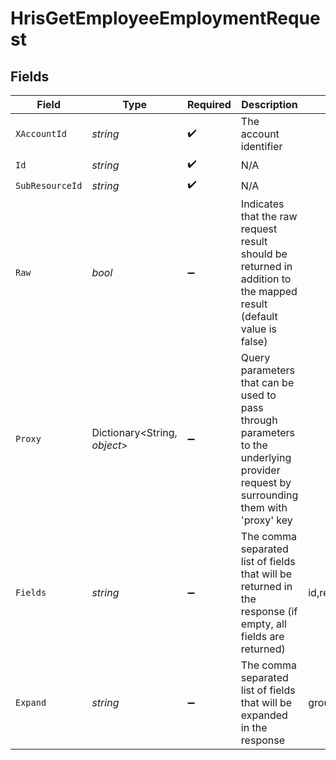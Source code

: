 # HrisGetEmployeeEmploymentRequest


## Fields

| Field                                                                                                                                                                                                                                                                                                                                                | Type                                                                                                                                                                                                                                                                                                                                                 | Required                                                                                                                                                                                                                                                                                                                                             | Description                                                                                                                                                                                                                                                                                                                                          | Example                                                                                                                                                                                                                                                                                                                                              |
| ---------------------------------------------------------------------------------------------------------------------------------------------------------------------------------------------------------------------------------------------------------------------------------------------------------------------------------------------------- | ---------------------------------------------------------------------------------------------------------------------------------------------------------------------------------------------------------------------------------------------------------------------------------------------------------------------------------------------------- | ---------------------------------------------------------------------------------------------------------------------------------------------------------------------------------------------------------------------------------------------------------------------------------------------------------------------------------------------------- | ---------------------------------------------------------------------------------------------------------------------------------------------------------------------------------------------------------------------------------------------------------------------------------------------------------------------------------------------------- | ---------------------------------------------------------------------------------------------------------------------------------------------------------------------------------------------------------------------------------------------------------------------------------------------------------------------------------------------------- |
| `XAccountId`                                                                                                                                                                                                                                                                                                                                         | *string*                                                                                                                                                                                                                                                                                                                                             | :heavy_check_mark:                                                                                                                                                                                                                                                                                                                                   | The account identifier                                                                                                                                                                                                                                                                                                                               |                                                                                                                                                                                                                                                                                                                                                      |
| `Id`                                                                                                                                                                                                                                                                                                                                                 | *string*                                                                                                                                                                                                                                                                                                                                             | :heavy_check_mark:                                                                                                                                                                                                                                                                                                                                   | N/A                                                                                                                                                                                                                                                                                                                                                  |                                                                                                                                                                                                                                                                                                                                                      |
| `SubResourceId`                                                                                                                                                                                                                                                                                                                                      | *string*                                                                                                                                                                                                                                                                                                                                             | :heavy_check_mark:                                                                                                                                                                                                                                                                                                                                   | N/A                                                                                                                                                                                                                                                                                                                                                  |                                                                                                                                                                                                                                                                                                                                                      |
| `Raw`                                                                                                                                                                                                                                                                                                                                                | *bool*                                                                                                                                                                                                                                                                                                                                               | :heavy_minus_sign:                                                                                                                                                                                                                                                                                                                                   | Indicates that the raw request result should be returned in addition to the mapped result (default value is false)                                                                                                                                                                                                                                   |                                                                                                                                                                                                                                                                                                                                                      |
| `Proxy`                                                                                                                                                                                                                                                                                                                                              | Dictionary<String, *object*>                                                                                                                                                                                                                                                                                                                         | :heavy_minus_sign:                                                                                                                                                                                                                                                                                                                                   | Query parameters that can be used to pass through parameters to the underlying provider request by surrounding them with 'proxy' key                                                                                                                                                                                                                 |                                                                                                                                                                                                                                                                                                                                                      |
| `Fields`                                                                                                                                                                                                                                                                                                                                             | *string*                                                                                                                                                                                                                                                                                                                                             | :heavy_minus_sign:                                                                                                                                                                                                                                                                                                                                   | The comma separated list of fields that will be returned in the response (if empty, all fields are returned)                                                                                                                                                                                                                                         | id,remote_id,employee_id,remote_employee_id,job_title,pay_rate,pay_period,pay_frequency,pay_currency,effective_date,end_date,employment_type,employment_contract_type,type,contract_type,change_reason,grade,work_time,payroll_code,fte,created_at,updated_at,start_date,active,department,team,cost_center,cost_centers,division,job,manager,groups |
| `Expand`                                                                                                                                                                                                                                                                                                                                             | *string*                                                                                                                                                                                                                                                                                                                                             | :heavy_minus_sign:                                                                                                                                                                                                                                                                                                                                   | The comma separated list of fields that will be expanded in the response                                                                                                                                                                                                                                                                             | groups                                                                                                                                                                                                                                                                                                                                               |